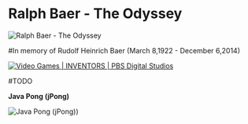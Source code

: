 Ralph Baer - The Odyssey
========
![Ralph Baer - The Odyssey](http://img6.uploadhouse.com/fileuploads/20336/20336066649a4d78b2f0344a1eeae2f42c3373e3.png)

#In memory of Rudolf Heinrich Baer (March 8,1922 - December 6,2014)

[![Video Games | INVENTORS | PBS Digital Studios](https://img.youtube.com/vi/7vBZmzLXBK8/hqdefault.jpg)](https://www.youtube.com/watch?v=7vBZmzLXBK8)

#TODO

**Java Pong (jPong)**

![Java Pong (jPong))](http://img9.uploadhouse.com/fileuploads/20336/203361292ada2ce0b8473620f896746795edc094.png)